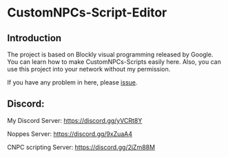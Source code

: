 # CustomNPCs-Script-Editor

## Introduction
The project is based on Blockly visual programming released by Google. 
You can learn how to make CustomNPCs-Scripts easily here. 
Also, you can use this project into your network without my permission. 


If you have any problem in here, please [issue](https://github.com/RainEffect/CustomNPCs-Script-Editor/issues).

## Discord:
My Discord Server: https://discord.gg/yVCRt8Y

Noppes Server: https://discord.gg/9xZuaA4

CNPC scripting Server: https://discord.gg/2jZm88M

